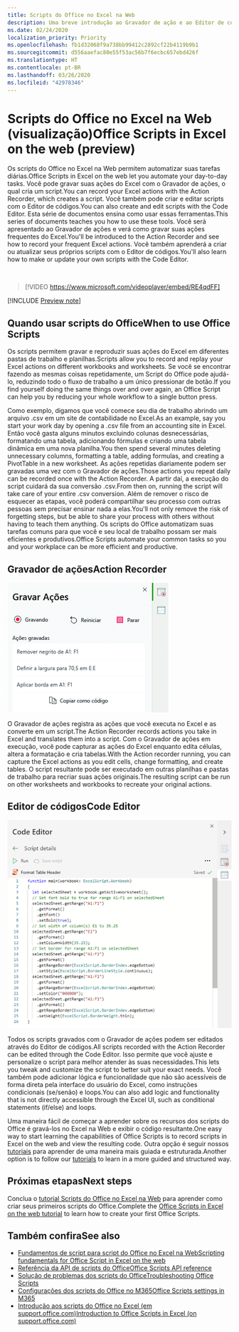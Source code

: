 ```yaml
---
title: Scripts do Office no Excel na Web
description: Uma breve introdução ao Gravador de ação e ao Editor de códigos de scripts do Office.
ms.date: 02/24/2020
localization_priority: Priority
ms.openlocfilehash: fb1d32068f9a738bb99412c2892cf22b4119b9b1
ms.sourcegitcommit: d556aaefac80e55f53ac56b7f6ecbc657ebd426f
ms.translationtype: HT
ms.contentlocale: pt-BR
ms.lasthandoff: 03/26/2020
ms.locfileid: "42978346"
---
```

# <a name="office-scripts-in-excel-on-the-web-preview"></a><span data-ttu-id="9f705-103">Scripts do Office no Excel na Web (visualização)</span><span class="sxs-lookup"><span data-stu-id="9f705-103">Office Scripts in Excel on the web (preview)</span></span>

<span data-ttu-id="9f705-104">Os scripts do Office no Excel na Web permitem automatizar suas tarefas diárias.</span><span class="sxs-lookup"><span data-stu-id="9f705-104">Office Scripts in Excel on the web let you automate your day-to-day tasks.</span></span> <span data-ttu-id="9f705-105">Você pode gravar suas ações do Excel com o Gravador de ações, o qual cria um script.</span><span class="sxs-lookup"><span data-stu-id="9f705-105">You can record your Excel actions with the Action Recorder, which creates a script.</span></span> <span data-ttu-id="9f705-106">Você também pode criar e editar scripts com o Editor de códigos.</span><span class="sxs-lookup"><span data-stu-id="9f705-106">You can also create and edit scripts with the Code Editor.</span></span> <span data-ttu-id="9f705-107">Esta série de documentos ensina como usar essas ferramentas.</span><span class="sxs-lookup"><span data-stu-id="9f705-107">This series of documents teaches you how to use these tools.</span></span> <span data-ttu-id="9f705-108">Você será apresentado ao Gravador de ações e verá como gravar suas ações frequentes do Excel.</span><span class="sxs-lookup"><span data-stu-id="9f705-108">You'll be introduced to the Action Recorder and see how to record your frequent Excel actions.</span></span> <span data-ttu-id="9f705-109">Você também aprenderá a criar ou atualizar seus próprios scripts com o Editor de códigos.</span><span class="sxs-lookup"><span data-stu-id="9f705-109">You'll also learn how to make or update your own scripts with the Code Editor.</span></span>

<br>

> [!VIDEO https://www.microsoft.com/videoplayer/embed/RE4qdFF]

[!INCLUDE [Preview note](../includes/preview-note.md)]

## <a name="when-to-use-office-scripts"></a><span data-ttu-id="9f705-110">Quando usar scripts do Office</span><span class="sxs-lookup"><span data-stu-id="9f705-110">When to use Office Scripts</span></span>

<span data-ttu-id="9f705-111">Os scripts permitem gravar e reproduzir suas ações do Excel em diferentes pastas de trabalho e planilhas.</span><span class="sxs-lookup"><span data-stu-id="9f705-111">Scripts allow you to record and replay your Excel actions on different workbooks and worksheets.</span></span> <span data-ttu-id="9f705-112">Se você se encontrar fazendo as mesmas coisas repetidamente, um Script do Office pode ajudá-lo, reduzindo todo o fluxo de trabalho a um único pressionar de botão.</span><span class="sxs-lookup"><span data-stu-id="9f705-112">If you find yourself doing the same things over and over again, an Office Script can help you by reducing your whole workflow to a single button press.</span></span>

<span data-ttu-id="9f705-113">Como exemplo, digamos que você comece seu dia de trabalho abrindo um arquivo .csv em um site de contabilidade no Excel.</span><span class="sxs-lookup"><span data-stu-id="9f705-113">As an example, say you start your work day by opening a .csv file from an accounting site in Excel.</span></span> <span data-ttu-id="9f705-114">Então você gasta alguns minutos excluindo colunas desnecessárias, formatando uma tabela, adicionando fórmulas e criando uma tabela dinâmica em uma nova planilha.</span><span class="sxs-lookup"><span data-stu-id="9f705-114">You then spend several minutes deleting unnecessary columns, formatting a table, adding formulas, and creating a PivotTable in a new worksheet.</span></span> <span data-ttu-id="9f705-115">As ações repetidas diariamente podem ser gravadas uma vez com o Gravador de ações.</span><span class="sxs-lookup"><span data-stu-id="9f705-115">Those actions you repeat daily can be recorded once with the Action Recorder.</span></span> <span data-ttu-id="9f705-116">A partir daí, a execução do script cuidará da sua conversão .csv.</span><span class="sxs-lookup"><span data-stu-id="9f705-116">From then on, running the script will take care of your entire .csv conversion.</span></span> <span data-ttu-id="9f705-117">Além de remover o risco de esquecer as etapas, você poderá compartilhar seu processo com outras pessoas sem precisar ensinar nada a elas.</span><span class="sxs-lookup"><span data-stu-id="9f705-117">You'll not only remove the risk of forgetting steps, but be able to share your process with others without having to teach them anything.</span></span> <span data-ttu-id="9f705-118">Os scripts do Office automatizam suas tarefas comuns para que você e seu local de trabalho possam ser mais eficientes e produtivos.</span><span class="sxs-lookup"><span data-stu-id="9f705-118">Office Scripts automate your common tasks so you and your workplace can be more efficient and productive.</span></span>

## <a name="action-recorder"></a><span data-ttu-id="9f705-119">Gravador de ações</span><span class="sxs-lookup"><span data-stu-id="9f705-119">Action Recorder</span></span>

![O Gravador de ações depois de gravar várias ações.](../images/action-recorder-intro.png)

<span data-ttu-id="9f705-121">O Gravador de ações registra as ações que você executa no Excel e as converte em um script.</span><span class="sxs-lookup"><span data-stu-id="9f705-121">The Action Recorder records actions you take in Excel and translates them into a script.</span></span> <span data-ttu-id="9f705-122">Com o Gravador de ações em execução, você pode capturar as ações do Excel enquanto edita células, altera a formatação e cria tabelas.</span><span class="sxs-lookup"><span data-stu-id="9f705-122">With the Action recorder running, you can capture the Excel actions as you edit cells, change formatting, and create tables.</span></span> <span data-ttu-id="9f705-123">O script resultante pode ser executado em outras planilhas e pastas de trabalho para recriar suas ações originais.</span><span class="sxs-lookup"><span data-stu-id="9f705-123">The resulting script can be run on other worksheets and workbooks to recreate your original actions.</span></span>

## <a name="code-editor"></a><span data-ttu-id="9f705-124">Editor de códigos</span><span class="sxs-lookup"><span data-stu-id="9f705-124">Code Editor</span></span>

![O Editor de códigos exibe o código do script acima.](../images/code-editor-intro.png)

<span data-ttu-id="9f705-126">Todos os scripts gravados com o Gravador de ações podem ser editados através do Editor de códigos.</span><span class="sxs-lookup"><span data-stu-id="9f705-126">All scripts recorded with the Action Recorder can be edited through the Code Editor.</span></span> <span data-ttu-id="9f705-127">Isso permite que você ajuste e personalize o script para melhor atender às suas necessidades.</span><span class="sxs-lookup"><span data-stu-id="9f705-127">This lets you tweak and customize the script to better suit your exact needs.</span></span> <span data-ttu-id="9f705-128">Você também pode adicionar lógica e funcionalidade que não são acessíveis de forma direta pela interface do usuário do Excel, como instruções condicionais (se/senão) e loops.</span><span class="sxs-lookup"><span data-stu-id="9f705-128">You can also add logic and functionality that is not directly accessible through the Excel UI, such as conditional statements (if/else) and loops.</span></span>

<span data-ttu-id="9f705-129">Uma maneira fácil de começar a aprender sobre os recursos dos scripts do Office é gravá-los no Excel na Web e exibir o código resultante.</span><span class="sxs-lookup"><span data-stu-id="9f705-129">One easy way to start learning the capabilities of Office Scripts is to record scripts in Excel on the web and view the resulting code.</span></span> <span data-ttu-id="9f705-130">Outra opção é seguir nossos [tutoriais](../tutorials/excel-tutorial.md) para aprender de uma maneira mais guiada e estruturada.</span><span class="sxs-lookup"><span data-stu-id="9f705-130">Another option is to follow our [tutorials](../tutorials/excel-tutorial.md) to learn in a more guided and structured way.</span></span>

## <a name="next-steps"></a><span data-ttu-id="9f705-131">Próximas etapas</span><span class="sxs-lookup"><span data-stu-id="9f705-131">Next steps</span></span>

<span data-ttu-id="9f705-132">Conclua o [tutorial Scripts do Office no Excel na Web](../tutorials/excel-tutorial.md) para aprender como criar seus primeiros scripts do Office.</span><span class="sxs-lookup"><span data-stu-id="9f705-132">Complete the [Office Scripts in Excel on the web tutorial](../tutorials/excel-tutorial.md) to learn how to create your first Office Scripts.</span></span>

## <a name="see-also"></a><span data-ttu-id="9f705-133">Também confira</span><span class="sxs-lookup"><span data-stu-id="9f705-133">See also</span></span>

- [<span data-ttu-id="9f705-134">Fundamentos de script para script do Office no Excel na Web</span><span class="sxs-lookup"><span data-stu-id="9f705-134">Scripting fundamentals for Office Script in Excel on the web</span></span>](../develop/scripting-fundamentals.md)
- [<span data-ttu-id="9f705-135">Referência da API de scripts do Office</span><span class="sxs-lookup"><span data-stu-id="9f705-135">Office Scripts API reference</span></span>](/javascript/api/office-scripts/overview)
- [<span data-ttu-id="9f705-136">Solução de problemas dos scripts do Office</span><span class="sxs-lookup"><span data-stu-id="9f705-136">Troubleshooting Office Scripts</span></span>](../testing/troubleshooting.md)
- [<span data-ttu-id="9f705-137">Configurações dos scripts do Office no M365</span><span class="sxs-lookup"><span data-stu-id="9f705-137">Office Scripts settings in M365</span></span>](https://support.office.com/article/office-scripts-settings-in-m365-19d3c51a-6ca2-40ab-978d-60fa49554dcf)
- [<span data-ttu-id="9f705-138">Introdução aos scripts do Office no Excel (em support.office.com)</span><span class="sxs-lookup"><span data-stu-id="9f705-138">Introduction to Office Scripts in Excel (on support.office.com)</span></span>](https://support.office.com/article/introduction-to-office-scripts-in-excel-9fbe283d-adb8-4f13-a75b-a81c6baf163a)
